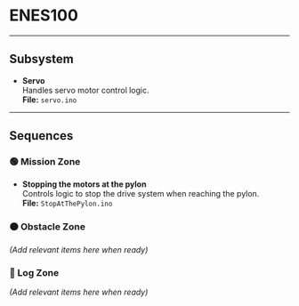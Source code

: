# ENES100



---

## Subsystem

- **Servo**  
  Handles servo motor control logic.  
  **File:** `servo.ino`

---

## Sequences

### 🟢 Mission Zone

- **Stopping the motors at the pylon**  
  Controls logic to stop the drive system when reaching the pylon.  
  **File:** `StopAtThePylon.ino`

### 🟠 Obstacle Zone

*(Add relevant items here when ready)*

### 🔵 Log Zone

*(Add relevant items here when ready)*


